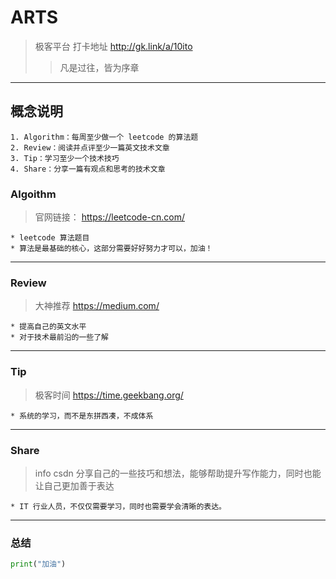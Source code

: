 # ARTS
> 极客平台 打卡地址 http://gk.link/a/10ito
>> 凡是过往，皆为序章


***
## 概念说明
    1. Algorithm：每周至少做一个 leetcode 的算法题
    2. Review：阅读并点评至少一篇英文技术文章
    3. Tip：学习至少一个技术技巧
    4. Share：分享一篇有观点和思考的技术文章




### Algoithm
> 官网链接： https://leetcode-cn.com/

    * leetcode 算法题目 
    * 算法是最基础的核心，这部分需要好好努力才可以，加油！


***
### Review 
> 大神推荐 https://medium.com/

    * 提高自己的英文水平
    * 对于技术最前沿的一些了解

***


### Tip
> 极客时间 https://time.geekbang.org/

    * 系统的学习，而不是东拼西凑，不成体系



***
### Share 
> info csdn 分享自己的一些技巧和想法，能够帮助提升写作能力，同时也能让自己更加善于表达

    * IT 行业人员，不仅仅需要学习，同时也需要学会清晰的表达。




***
### 总结
```python
print("加油")
```
